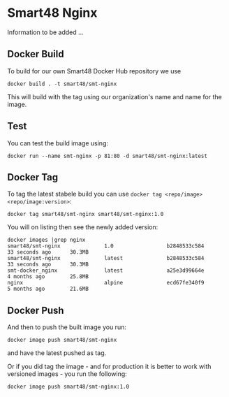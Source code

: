 # Smart48 Nginx

Information to be added ...

## Docker Build

To build for our own Smart48 Docker Hub repository we use

```
docker build . -t smart48/smt-nginx
```

This will build with the tag using our organization's name and name for the image.

## Test

You can test the build image using:

```
docker run --name smt-nginx -p 81:80 -d smart48/smt-nginx:latest
```


## Docker Tag


To tag the latest stabele build you can use `docker tag <repo/image> <repo/image:version>`:

```
docker tag smart48/smt-nginx smart48/smt-nginx:1.0
```

You will on listing then see the newly added version:

```
docker images |grep nginx
smart48/smt-nginx              1.0                 b2848533c584        33 seconds ago      30.3MB
smart48/smt-nginx              latest              b2848533c584        33 seconds ago      30.3MB
smt-docker_nginx               latest              a25e3d99664e        4 months ago        25.8MB
nginx                          alpine              ecd67fe340f9        5 months ago        21.6MB
```

## Docker Push

And then to push the built image you run:

```
docker image push smart48/smt-nginx
```

and have the latest pushed as tag.

Or if you did tag the image - and for production it is better to work with versioned images - you run the following:

```
docker image push smart48/smt-nginx:1.0
```